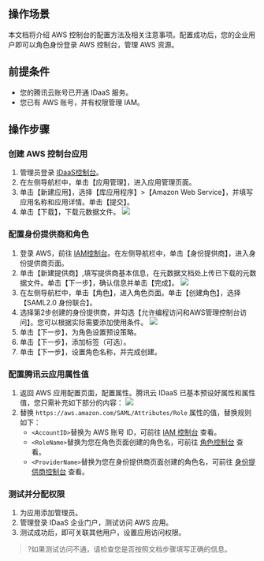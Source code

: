 ## 操作场景
本文档将介绍 AWS 控制台的配置方法及相关注意事项。配置成功后，您的企业用户即可以角色身份登录 AWS 控制台，管理 AWS 资源。 

## 前提条件
- 您的腾讯云账号已开通 IDaaS 服务。
- 您已有 AWS 账号，并有权限管理 IAM。

## 操作步骤
### 创建 AWS 控制台应用
1. 管理员登录 [IDaaS控制台](https://console.cloud.tencent.com/idaas)。
2. 在左侧导航栏中，单击【应用管理】，进入应用管理页面。
3. 单击【新建应用】，选择【库应用程序】>【Amazon Web Service】，并填写应用名称和应用详情。单击【提交】。
4. 单击【下载】，下载元数据文件。
![](https://main.qcloudimg.com/raw/d2c8d59fc3475645a45409293d995246.png)

### 配置身份提供商和角色
1. 登录 AWS，前往 [IAM控制台](https://console.aws.amazon.com/iam/home)。在左侧导航栏中，单击【身份提供商】，进入身份提供商页面。
2. 单击【新建提供商】,填写提供商基本信息，在元数据文档处上传已下载的元数据文件。单击【下一步】，确认信息并单击【完成】。
![](https://main.qcloudimg.com/raw/0ee841f7a6cc6d208b655a1c3c9d71c1.png)
3. 在左侧导航栏中，单击【角色】，进入角色页面。单击【创建角色】，选择【SAML2.0 身份联合】。
4. 选择第2步创建的身份提供商，并勾选【允许编程访问和AWS管理控制台访问】。您可以根据实际需要添加使用条件。
![](https://main.qcloudimg.com/raw/257fbb8df777c6351573c32971999a4a.png)
5. 单击【下一步】，为角色设置预设策略。
6. 单击【下一步】，添加标签（可选）。
7. 单击【下一步】，设置角色名称，并完成创建。

### 配置腾讯云应用属性值
1. 返回 AWS 应用配置页面，配置属性。腾讯云 IDaaS 已基本预设好属性和属性值，您只需补充如下部分的内容：
![](https://main.qcloudimg.com/raw/7164950e4e522f8e7a9341f18f7b94ac.png)
2. 替换 `https://aws.amazon.com/SAML/Attributes/Role` 属性的值，替换规则如下：
	- `<AccountID>`替换为 AWS 账号 ID，可前往 [IAM 控制台](https://console.aws.amazon.com/iam/home)  查看。
	- `<RoleName>`替换为您在角色页面创建的角色名，可前往 [角色控制台](https://console.aws.amazon.com/iam/home#/roles) 查看。
	- `<ProviderName>`替换为您在身份提供商页面创建的角色名，可前往 [身份提供商控制台](https://console.aws.amazon.com/iam/home#/providers) 查看。
	
	
### 测试并分配权限
1. 为应用添加管理员。
2. 管理登录 IDaaS 企业门户，测试访问 AWS 应用。
3. 测试成功后，即可关联其他用户，设置应用访问权限。
>?如果测试访问不通，请检查您是否按照文档步骤填写正确的信息。
